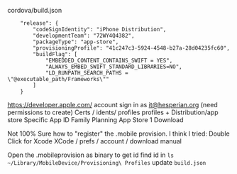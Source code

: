 cordova/build.json   
    
        "release": {
            "codeSignIdentity": "iPhone Distribution",
            "developmentTeam": "72WY4Q4382",
            "packageType": "app-store",
            "provisioningProfile": "41c247c3-5924-4548-b27a-28d04235fc60",
            "buildFlag": [
                "EMBEDDED_CONTENT_CONTAINS_SWIFT = YES",
                "ALWAYS_EMBED_SWIFT_STANDARD_LIBRARIES=NO",
                "LD_RUNPATH_SEARCH_PATHS = \"@executable_path/Frameworks\""
            ]
        }


https://developer.apple.com/
account
sign in as it@hesperian.org (need permissions to create)
Certs / idents/ profiles
profiles
+
Distribution/app store
Specific App ID
Family Planning App Store 1
Download

Not 100% Sure how to "register" the .mobile provision. I think I tried:
Double Click for Xcode
XCode / prefs / account / download manual

Open the .mobileprovision as binary to get id
find id in `ls ~/Library/MobileDevice/Provisioning\ Profiles`
update `build.json`

